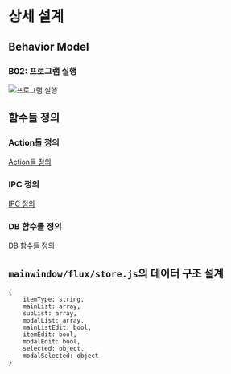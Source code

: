 # 상세 설계
## Behavior Model
### B02: 프로그램 실행
![프로그램 실행](https://github.com/byron1st/my-workshop-doc/blob/master/images/details-b02-2016-09-03.png)

## 함수들 정의
### Action들 정의
[Action들 정의](https://www.icloud.com/numbers/03hMQehmK-jVBH7SfOZEUZnQw#actions)

### IPC 정의
[IPC 정의](https://www.icloud.com/numbers/0lI96VlolhAmutnLItrVn8TLg#ipc)

### DB 함수들 정의
[DB 함수들 정의](https://www.icloud.com/numbers/0z6cmqVq8wW6H0fN9STF3q0ag#dbFunc)

## `mainwindow/flux/store.js`의 데이터 구조 설계
```
{
	itemType: string,
	mainList: array,
	subList: array,
	modalList: array,
	mainListEdit: bool,
	itemEdit: bool,
	modalEdit: bool,
	selected: object,
	modalSelected: object
}
```
